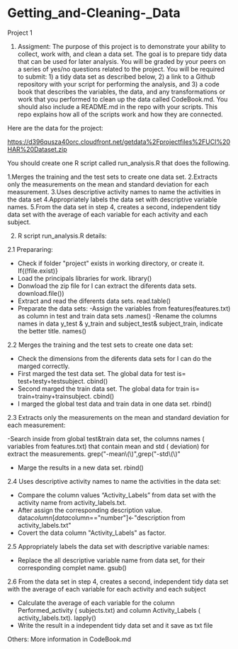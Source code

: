# Getting_and-Cleaning-_Data
Project 1

1. Assigment:
The purpose of this project is to demonstrate your ability to collect, work with, and clean a data set. 
The goal is to prepare tidy data that can be used for later analysis. You will be graded by your peers 
on a series of yes/no questions related to the project. You will be required to submit: 1) a tidy data 
set as described below, 2) a link to a Github repository with your script for performing the analysis, 
and 3) a code book that describes the variables, the data, and any transformations or work that you 
performed to clean up the data called CodeBook.md. You should also include a README.md in the repo with 
your scripts. This repo explains how all of the scripts work and how they are connected.

Here are the data for the project: 

https://d396qusza40orc.cloudfront.net/getdata%2Fprojectfiles%2FUCI%20HAR%20Dataset.zip 

 You should create one R script called run_analysis.R that does the following. 
 
1.Merges the training and the test sets to create one data set.
2.Extracts only the measurements on the mean and standard deviation for each measurement. 
3.Uses descriptive activity names to name the activities in the data set
4.Appropriately labels the data set with descriptive variable names. 
5.From the data set in step 4, creates a second, independent tidy data set with the average of each variable 
for each activity and each subject.

2. R script run_analysis.R details:

2.1 Prepararing:

- Check if folder "project" exists in working directory, or create it. If{(!file.exist)}
- Load the principals libraries for work. library()
- Donwload the zip file for I can extract the diferents data sets. download.file())
- Extract and read the diferents data sets. read.table()
- Preparate the data sets:
    -Assign the variables from features(features.txt) as column in test and train data sets .names()
    -Rename the columns names in data y_test & y_train and subject_test& subject_train, indicate the better title. names()

2.2 Merges the training and the test sets to create one data set:

- Check the dimensions from the diferents data sets for I can do the marged correctly.
- First marged the test data set. The global data for test is= test+testy+testsubject. cbind()
- Second marged the train data set. The global data for train is= train+trainy+trainsubject. cbind()
- I marged the global test data and train data in one data set. rbind() 

2.3 Extracts only the measurements on the mean and standard deviation for each measurement:

-Search inside from global test&train data set, the columns names ( variables from features.txt) that contain mean and std 
( deviation) for extract the measurements. grep("-mean\\(\\)",grep("-std\\(\\)"
- Marge the results in a new data set. rbind()

2.4 Uses descriptive activity names to name the activities in the data set:

- Compare the column  values “Activity_Labels” from data set with the activity name from activity_labels.txt. 
- After assign the corresponding  description value. data$column[data$column=="number"]<-"description from activity_labels.txt"
- Covert the data column "Activity_Labels" as factor.

2.5 Appropriately labels the data set with descriptive variable names:

- Replace the all descriptive variable name from data set, for their corresponding complet name. gsub()


2.6 From the data set in step 4, creates a second, independent tidy data set with the average of each variable 
for each activity and each subject
 
 -  Calculate the average of each variable for the column Performed_activity ( subjects.txt) and column Activity_Labels 
 ( activity_labels.txt). lapply()
 - Write the result in a independent tidy data set and it save as txt file


Others:
More information in CodeBook.md

